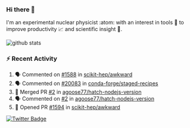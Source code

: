 ### Hi there 👋 

I'm an experimental nuclear physicist :atom: with an interest in tools :wrench: to improve productivity :chart_with_upwards_trend: and scientific insight :telescope:.

![github stats](https://github-readme-stats.vercel.app/api?username=agoose77&show_icons=true&hide_rank=true&hide_title=true&bg_color=30,e76445,904e95&text_color=efe3ec&icon_color=efe3ec)
<!--
**agoose77/agoose77** is a ✨ _special_ ✨ repository because its `README.md` (this file) appears on your GitHub profile.

Here are some ideas to get you started:

- 🔭 I’m currently working on ...
- 🌱 I’m currently learning ...
- 👯 I’m looking to collaborate on ...
- 🤔 I’m looking for help with ...
- 💬 Ask me about ...
- 📫 How to reach me: ...
- 😄 Pronouns: ...
- ⚡ Fun fact: ...
-->

### :zap: Recent Activity
<!--START_SECTION:activity-->
1. 🗣 Commented on [#1588](https://github.com/scikit-hep/awkward/issues/1588) in [scikit-hep/awkward](https://github.com/scikit-hep/awkward)
2. 🗣 Commented on [#20083](https://github.com/conda-forge/staged-recipes/issues/20083) in [conda-forge/staged-recipes](https://github.com/conda-forge/staged-recipes)
3. 🎉 Merged PR [#2](https://github.com/agoose77/hatch-nodejs-version/pull/2) in [agoose77/hatch-nodejs-version](https://github.com/agoose77/hatch-nodejs-version)
4. 🗣 Commented on [#2](https://github.com/agoose77/hatch-nodejs-version/issues/2) in [agoose77/hatch-nodejs-version](https://github.com/agoose77/hatch-nodejs-version)
5. 💪 Opened PR [#1594](https://github.com/scikit-hep/awkward/pull/1594) in [scikit-hep/awkward](https://github.com/scikit-hep/awkward)
<!--END_SECTION:activity-->


[![Twitter Badge](https://img.shields.io/twitter/follow/agoose77?style=flat-square&logo=Twitter&logoColor=white&color=cornflowerblue)](https://twitter.com/agoose77)
